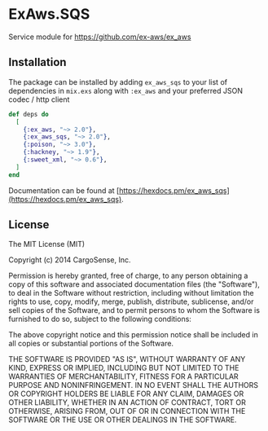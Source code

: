 # ExAws.SQS

Service module for https://github.com/ex-aws/ex_aws

## Installation

The package can be installed by adding `ex_aws_sqs` to your list of dependencies in `mix.exs`
along with `:ex_aws` and your preferred JSON codec / http client

```elixir
def deps do
  [
    {:ex_aws, "~> 2.0"},
    {:ex_aws_sqs, "~> 2.0"},
    {:poison, "~> 3.0"},
    {:hackney, "~> 1.9"},
    {:sweet_xml, "~> 0.6"},
  ]
end
```

Documentation can be found at [https://hexdocs.pm/ex_aws_sqs](https://hexdocs.pm/ex_aws_sqs).

## License

The MIT License (MIT)

Copyright (c) 2014 CargoSense, Inc.

Permission is hereby granted, free of charge, to any person obtaining a copy
of this software and associated documentation files (the "Software"), to deal
in the Software without restriction, including without limitation the rights
to use, copy, modify, merge, publish, distribute, sublicense, and/or sell
copies of the Software, and to permit persons to whom the Software is
furnished to do so, subject to the following conditions:

The above copyright notice and this permission notice shall be included in
all copies or substantial portions of the Software.

THE SOFTWARE IS PROVIDED "AS IS", WITHOUT WARRANTY OF ANY KIND, EXPRESS OR
IMPLIED, INCLUDING BUT NOT LIMITED TO THE WARRANTIES OF MERCHANTABILITY,
FITNESS FOR A PARTICULAR PURPOSE AND NONINFRINGEMENT. IN NO EVENT SHALL THE
AUTHORS OR COPYRIGHT HOLDERS BE LIABLE FOR ANY CLAIM, DAMAGES OR OTHER
LIABILITY, WHETHER IN AN ACTION OF CONTRACT, TORT OR OTHERWISE, ARISING FROM,
OUT OF OR IN CONNECTION WITH THE SOFTWARE OR THE USE OR OTHER DEALINGS IN
THE SOFTWARE.
